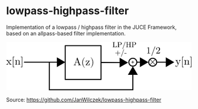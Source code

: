 # lowpass-highpass-filter

Implementation of a lowpass / highpass filter in the JUCE Framework, based on an allpass-based filter implementation.

<img src="./images/allpass-filter.svg" style="background-color:white" width="500px"></img>

Source: https://github.com/JanWilczek/lowpass-highpass-filter
